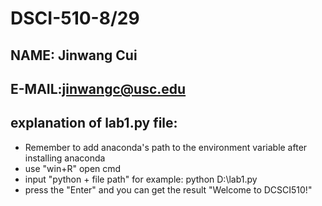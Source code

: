 # DSCI-510-8/29

## NAME: Jinwang Cui

## E-MAIL:jinwangc@usc.edu

## explanation of lab1.py file:

* Remember to add anaconda's path to the environment variable after installing anaconda
* use "win+R" open cmd
* input "python + file path" for example: python D:\lab1.py
* press the "Enter" and you can get the result "Welcome to DCSCI510!"
